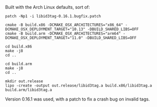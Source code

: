 Built with the Arch Linux defaults, sort of:

```
patch -Np1 -i libid3tag-0.16.1.bugfix.patch

cmake -B build.x86 -DCMAKE_OSX_ARCHITECTURES="x86_64" -DCMAKE_OSX_DEPLOYMENT_TARGET="10.13" -DBUILD_SHARED_LIBS=OFF
cmake -B build.arm -DCMAKE_OSX_ARCHITECTURES="arm64" -DCMAKE_OSX_DEPLOYMENT_TARGET="11.0" -DBUILD_SHARED_LIBS=OFF

cd build.x86
make -j8
cd ..

cd build.arm
make -j8
cd ..

mkdir out.release
lipo -create -output out.release/libid3tag.a build.x86/libid3tag.a build.arm/libid3tag.a
```

Version 0.16.1 was used, with a patch to fix a crash bug on invalid tags.
